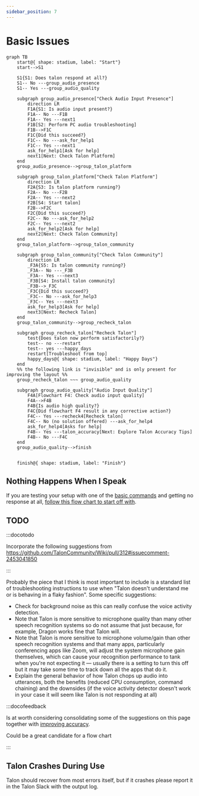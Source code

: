 ```yaml
---
sidebar_position: 7
---
```


# Basic Issues

```mermaid
graph TB
    start@{ shape: stadium, label: "Start"}
    start-->S1

    S1{S1: Does talon respond at all?}
    S1-- No ---group_audio_presence
    S1-- Yes ---group_audio_quality

    subgraph group_audio_presence["Check Audio Input Presence"]
        direction LR
        F1A{S1: Is audio input present?}
        F1A-- No ---F1B
        F1A-- Yes ---next1
        F1B[S2: Perform PC audio troubleshooting]
        F1B-->F1C
        F1C{Did this succeed?}
        F1C-- No ---ask_for_help1
        F1C-- Yes ---next1
        ask_for_help1[Ask for help]
        next1[Next: Check Talon Platform]
    end
    group_audio_presence-->group_talon_platform

    subgraph group_talon_platform["Check Talon Platform"]
        direction LR
        F2A{S3: Is talon platform running?}
        F2A-- No ---F2B
        F2A-- Yes ---next2
        F2B[S4: Start talon]
        F2B-->F2C
        F2C{Did this succeed?}
        F2C-- No ---ask_for_help2
        F2C-- Yes ---next2
        ask_for_help2[Ask for help]
        next2[Next: Check Talon Community]
    end
    group_talon_platform-->group_talon_community

    subgraph group_talon_community["Check Talon Community"]
        direction LR
        _F3A{S5: Is talon community running?}
        _F3A-- No ---_F3B
        _F3A-- Yes ---next3
        _F3B[S4: Install talon community]
        _F3B-->_F3C
        _F3C{Did this succeed?}
        _F3C-- No ---ask_for_help3
        _F3C-- Yes ---next3
        ask_for_help3[Ask for help]
        next3[Next: Recheck Talon]
    end
    group_talon_community-->group_recheck_talon

    subgraph group_recheck_talon["Recheck Talon"]
        test{Does talon now perform satisfactorily?}
        test-- no ---restart
        test-- yes ---happy_days
        restart[Troubleshoot from top]
        happy_days@{ shape: stadium, label: "Happy Days"}
    end
    %% the following link is "invisible" and is only present for improving the layout %%
    group_recheck_talon ~~~ group_audio_quality

    subgraph group_audio_quality["Audio Input Quality"]
        F4A[Flowchart F4: Check audio input quality]
        F4A-->F4B
        F4B{Is audio high quality?}
        F4C{Did flowchart F4 result in any corrective action?}
        F4C-- Yes ---recheck4[Recheck talon]
        F4C-- No (no solution offered) ---ask_for_help4
        ask_for_help4[Asks for help]
        F4B-- Yes ---talon_accuracy[Next: Explore Talon Accuracy Tips]
        F4B-- No ---F4C
    end
    group_audio_quality-->finish


    finish@{ shape: stadium, label: "Finish"}
```


## Nothing Happens When I Speak

If you are testing your setup with one of the [basic commands](/docs/Basic%20Usage/basic_usage.md) and getting no response at all, [follow this flow chart to start off with](./nothing-happens-when-i-speak.md).

## TODO

:::docotodo

Incorporate the following suggestions from https://github.com/TalonCommunity/Wiki/pull/312#issuecomment-2453041850

:::

Probably the piece that I think is most important to include is a standard list of troubleshooting instructions to use when "Talon doesn't understand me or is behaving in a flaky fashion". Some specific suggestions:

- Check for background noise as this can really confuse the voice activity detection.
- Note that Talon is more sensitive to microphone quality than many other speech recognition systems so do not assume that just because, for example, Dragon works fine that Talon will.
- Note that Talon is more sensitive to microphone volume/gain than other speech recognition systems and that many apps, particularly conferencing apps like Zoom, will adjust the system microphone gain themselves, which can cause your recognition performance to tank when you're not expecting it — usually there is a setting to turn this off but it may take some time to track down all the apps that do it.
- Explain the general behavior of how Talon chops up audio into utterances, both the benefits (reduced CPU consumption, command chaining) and the downsides (if the voice activity detector doesn't work in your case it will seem like Talon is not responding at all)

:::docofeedback

Is at worth considering consolidating some of the suggestions on this page together with
[improving accuracy](/docs/Resource%20Hub/Speech%20Recognition/improving_recognition_accuracy.md).

Could be a great candidate for a flow chart

:::

## Talon Crashes During Use

Talon should recover from most errors itself, but if it crashes please report it in the Talon Slack with the output log.
